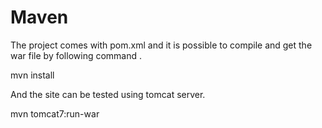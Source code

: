 
Maven
======

The project comes with pom.xml and it is possible to compile and get the war file by following command .

mvn install

And the site can be tested using tomcat server.

mvn tomcat7:run-war


